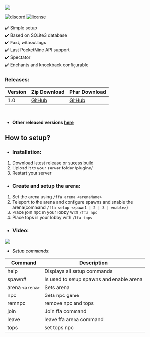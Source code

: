 <a align="center"><img src="https://github.com/PocketmineSmashPE/KFA/blob/master/logo.png"></img></a>

<div align="left">
	<a href="https://discord.gg/">
        <img src="https://img.shields.io/badge/chat-on%20discord-7289da.svg" alt="discord">
    </a>
    <a href="https://github.com/PocketmineSmashPE/KFA/blob/master/LICENSE">
        <img src="https://img.shields.io/badge/license-Apache%20License%202.0-yellowgreen.svg" alt="license">
    </a>
    <br><br>
    ✔️ Simple setup
    <br>
    ✔️ Based on SQLite3 database
    <br>
    ✔️ Fast, without lags
    <br>
    ✔️ Last PocketMine API support
    <br>
    ✔️ Spectator
    <br>
    ✔️ Enchants and knockback configurable
    <br>
    
</div>

### Releases:

| Version | Zip Download | Phar Download |
| --- | --- | --- |
| 1.0 | [GitHub](https://github.com/PocketmineSmashPE/KFA/releases/download/1.0/KFA.zip) | [GitHub](https://github.com/PocketmineSmashPE/KFA/releases/download/1.0/KFA_v1.0-beta.phar) |
<br>

- **Other released versions [here](https://github.com/PocketmineSmashPE/KFA/releases/)**

<div align="left">
	<h2>How to setup?</h2>
</div>

 - <h3>Installation:</h3>
 1. Download latest release or sucess build
 2. Upload it to your server folder /plugins/
 3. Restart your server

-  <h3>Create and setup the arena:</h3>
1. Set the arena using `/ffa arena <arenaName>`
2. Teleport to the arena and configure spawns and enable the arena(command `/ffa setup <spawn1 | 2 | 3 | enable>`)
3. Place join npc in your lobby with `/ffa npc`
4. Place tops in your lobby with `/ffa tops`

- <h3>Video:</h3>

<a align="center" href="https://www.youtube.com/watch?v=geXA9spiQSI&t=5s"><img src="https://d12swbtw719y4s.cloudfront.net/images/ojodGbF0/ECt60hbGZFFSX0Kcd2If/0ybsxFrRMa.jpeg?w=620"></a>

- _Setup commands_:

| Command | Description |
| --- | --- |
| help | Displays all setup commands |
| spawn# | Is used to setup spawns and enable arena |
| arena `<arena>` | Sets arena |
| npc | Sets npc game |
| remnpc  | remove npc and tops |
| join | Join ffa command |
| leave | leave ffa arena command |
| tops | set tops npc |
